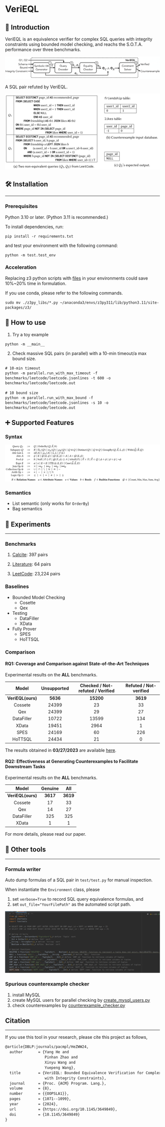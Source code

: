 VeriEQL
=======

## 📝 Introduction

VeriEQL is an equivalence verifier for complex SQL queries with integrity constraints using bounded model checking, and
reachs the S.O.T.A. performance over three benchmarks.

![An example checked by VeriEQL.](__figures__/overview.png)

A SQL pair refuted by VeriEQL.

![An example checked by VeriEQL.](__figures__/example.png)

## 🛠️ Installation

------------------

### Prerequisites

Python 3.10 or later. (Python 3.11 is recommended.)

To install dependencies, run:

```shell
pip install -r requirements.txt
```

and test your environment with the following command:
```shell
python -m test.test_env
```

### Acceleration

Replacing z3 python scripts with [files](./z3py_libs) in your environments could save 10%~20% time in formulation.

If you use conda, please refer to the following commands.

```shell
sudo mv ./z3py_libs/*.py ~/anaconda3/envs/z3py311/lib/python3.11/site-packages/z3/
```

## 🔖 How to use

1) Try a toy example

```shell
python -m __main__
```

2) Check massive SQL pairs (in parallel) with a 10-min timeout/a max bound size.

```shell
# 10-min timeout
python -m parallel.run_with_max_timeout -f benchmarks/leetcode/leetcode.jsonlines -t 600 -o benchmarks/leetcode/leetcode.out

# 10 bound size
python -m parallel.run_with_max_bound -f benchmarks/leetcode/leetcode.jsonlines -s 10 -o benchmarks/leetcode/leetcode.out
```

## ➕ Supported Features

### Syntax

![Syntax of SQL queries.](__figures__/grammar.png)

### Semantics

- List semantic (only works for `OrderBy`)
- Bag semantics

## 🐎 Experiments

-----------------

### Benchmarks

1) [Calcite](./benchmarks/calcite2): 397 pairs

2) [Literature](./benchmarks/literature): 64 pairs

3) [LeetCode](./benchmarks/leetcode): 23,224 pairs

### Baselines

- Bounded Model Checking
    - Cosette
    - Qex
- Testing
    - DataFiller
    - XData
- Fully Prover
    - SPES
    - HoTTSQL

### Comparison

#### RQ1: Coverage and Comparison against State-of-the-Art Techniques

Experimental results on the **ALL** benchmarks.

|       Model       | Unsupported | Checked / Not-refuted / Verified | Refuted / Not-verified |
|:-----------------:|:-----------:|:--------------------------------:|:----------------------:|
| **VeriEQL(ours)** |  **5636**   |            **15200**             |        **3619**        |
|      Cossete      |    24399    |                23                |           33           |
|        Qex        |    24399    |                29                |           27           |
|    DataFiller     |    10722    |              13599               |          134           |
|       XData       |    19451    |               2964               |           1            |
|       SPES        |    24169    |                60                |          226           |
|      HoTTSQL      |    24434    |                21                |           0            |

The results obtained in **03/27/2023** are available [here](experiments/2023_03_27).

#### RQ2: Effectiveness at Generating Counterexamples to Facilitate Downstream Tasks

Experimental results on the **ALL** benchmarks.

|       Model       | Genuine  |   All    |
|:-----------------:|:--------:|:--------:|
| **VeriEQL(ours)** | **3617** | **3619** |
|      Cossete      |    17    |    33    |
|        Qex        |    14    |    27    |
|    DataFiller     |   325    |   325    |
|       XData       |    1     |    1     |

For more details, please read our paper.


## 🔧 Other tools

--------------

### Formula writer

Auto dump formulas of a SQL pair in `test/test.py` for manual inspection.

When instantiate the `Environment` class, please

1) set `verbose=True` to record SQL query equivalence formulas, and
2) set `out_file="YourFilePath"` as the automated script path.

![Autogenerated Code Script](__figures__/automation.png)

### Spurious counterexample checker

1) install MySQL
2) create MySQL users for parallel checking by [create_mysql_users.py](dbms_checker/create_mysql_users.py)
3) check counterexamples by [counterexample_checker.py](dbms_checker/counterexample_checker.py)

## Citation

-----------

If you use this tool in your research, please cite this project as follows,

```latex
@article{DBLP:journals/pacmpl/HeZWW24,
  author       = {Yang He and
                  Pinhan Zhao and
                  Xinyu Wang and
                  Yuepeng Wang},
  title        = {VeriEQL: Bounded Equivalence Verification for Complex {SQL} Queries
                  with Integrity Constraints},
  journal      = {Proc. {ACM} Program. Lang.},
  volume       = {8},
  number       = {{OOPSLA1}},
  pages        = {1071--1099},
  year         = {2024},
  url          = {https://doi.org/10.1145/3649849},
  doi          = {10.1145/3649849}
}
```
